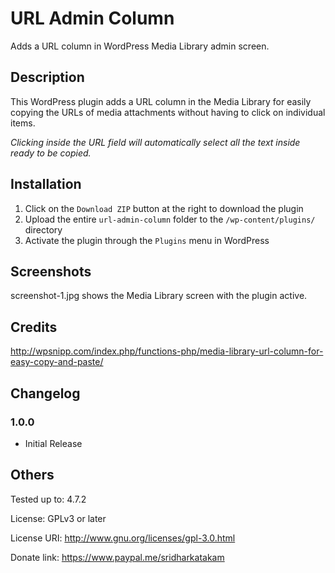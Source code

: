 # URL Admin Column #

Adds a URL column in WordPress Media Library admin screen.

## Description ##

This WordPress plugin adds a URL column in the Media Library for easily copying the URLs of media attachments without having to click on individual items.

*Clicking inside the URL field will automatically select all the text inside ready to be copied.*

## Installation ##

1. Click on the `Download ZIP` button at the right to download the plugin
2. Upload the entire `url-admin-column` folder to the `/wp-content/plugins/` directory
3. Activate the plugin through the `Plugins` menu in WordPress

## Screenshots ##

screenshot-1.jpg shows the Media Library screen with the plugin active.

## Credits ##

http://wpsnipp.com/index.php/functions-php/media-library-url-column-for-easy-copy-and-paste/

## Changelog ##

### 1.0.0 ###
* Initial Release

## Others ##

Tested up to: 4.7.2

License: GPLv3 or later

License URI: http://www.gnu.org/licenses/gpl-3.0.html

Donate link: https://www.paypal.me/sridharkatakam
